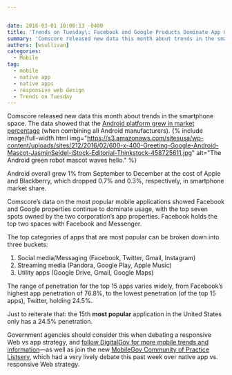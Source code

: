 ```yaml
---


date: 2016-03-01 10:00:13 -0400
title: 'Trends on Tuesday\: Facebook and Google Products Dominate App Usage'
summary: 'Comscore released new data this month about trends in the smartphone space. The data showed that the Android platform grew in market percentage&nbsp;(when combining all Android manufacturers). Android overall grew 1%&nbsp;from September to December at the cost of Apple and Blackberry, which&nbsp;dropped 0.7% and 0.3%, respectively, in smartphone market share. Comscore’sdata on the most'
authors: [wsullivan]
categories:
  - Mobile
tag:
  - mobile
  - native app
  - native apps
  - responsive web design
  - Trends on Tuesday
---
```


Comscore released new data this month about trends in the smartphone space. The data showed that the [Android platform grew in market percentage](http://www.comscore.com/Insights/Market-Rankings/comScore-Reports-December-2015-US-Smartphone-Subscriber-Market-Share) (when combining all Android manufacturers). 
{% include image/full-width.html img="https://s3.amazonaws.com/sitesusa/wp-content/uploads/sites/212/2016/02/600-x-400-Greeting-Google-Android-Mascot-JasminSeidel-iStock-Editorial-Thinkstock-458725611.jpg" alt="The Android green robot mascot waves hello." %} 

Android overall grew 1% from September to December at the cost of Apple and Blackberry, which dropped 0.7% and 0.3%, respectively, in smartphone market share.

Comscore’s data on the most popular mobile applications showed Facebook and Google properties continue to dominate usage, with the top seven spots owned by the two corporation’s app properties. Facebook holds the top two spaces with Facebook and Messenger.

The top categories of apps that are most popular can be broken down into three buckets:

  1. Social media/Messaging (Facebook, Twitter, Gmail, Instagram)
  2. Streaming media (Pandora, Google Play, Apple Music)
  3. Utility apps (Google Drive, Gmail, Google Maps)

The range of penetration for the top 15 apps varies widely, from Facebook’s highest app penetration of 76.8%, to the lowest penetration (of the top 15 apps), Twitter, holding 24.5%.

Just to reiterate that: the 15th **most popular** application in the United States only has a 24.5% penetration.

Government agencies should consider this when debating a responsive Web vs app strategy, and  [follow DigitalGov for more mobile trends and information](https://www.WHATEVER/category/mobile/)—as well as join the new [MobileGov Community of Practice Listserv](https://www.WHATEVER/communities/mobile/), which had a very lively debate this past week over native app vs. responsive Web strategy.